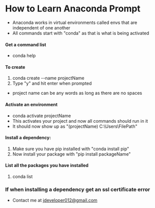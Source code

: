 # How to Learn Anaconda Prompt 

+ Anaconda works in virtual environments called envs that are independent of one another
+ All commands start with "conda" as that is what is being activated
#### Get a command list
+ conda help
#### To create 
1. conda create --name projectName
2. Type "y" and hit enter when prompted 
+ project name can be any words as long as there are no spaces
#### Activate an environment
+ conda activate projectName
+ This activates your project and now all commands should run in it
+ It should now show up as "(projectName) C:\Users\FilePath"
#### Install a dependency:
1. Make sure you have pip installed with "conda install pip"
2. Now install your package with "pip install packageName"
#### List all the packages you have installed
1. conda list
### If when installing a dependency get an ssl certificate error
+ Contact me at jdeveloper012@gmail.com
